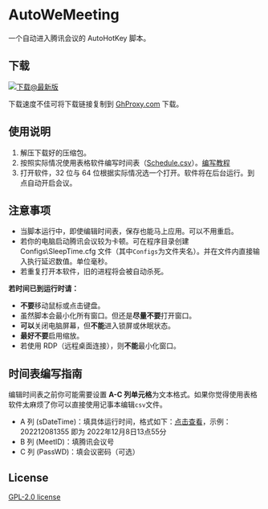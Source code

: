 # AutoWeMeeting
一个自动进入腾讯会议的 AutoHotKey 脚本。

## 下载
[![下载@最新版](https://img.shields.io/github/actions/workflow/status/SummonHIM/AutoWeMeeting/build.yml?branch=master&label=%E4%B8%8B%E8%BD%BD%40%E6%9C%80%E6%96%B0%E7%89%88&style=for-the-badge)](https://github.com/SummonHIM/AutoWeMeeting/releases/latest)

下载速度不佳可将下载链接复制到 [GhProxy.com](http://ghproxy.com/) 下载。

## 使用说明
1. 解压下载好的压缩包。
2. 按照实际情况使用表格软件编写时间表（[Schedule.csv](https://github.com/SummonHIM/AutoWeMeeting/blob/master/Schedule.csv)）。[编写教程](#时间表编写指南)
3. 打开软件，32 位与 64 位根据实际情况选一个打开。软件将在后台运行。到点自动开启会议。

## 注意事项
- 当脚本运行中，即使编辑时间表，保存也能马上应用。可以不用重启。
- 若你的电脑启动腾讯会议较为卡顿。可在程序目录创建 Configs\SleepTime.cfg 文件（其中`Configs`为文件夹名）。并在文件内直接输入执行延迟数值。单位毫秒。
- 若重复打开本软件，旧的进程将会被自动杀死。

**若时间已到运行时请：**
- **不要**移动鼠标或点击键盘。
- 虽然脚本会最小化所有窗口。但还是**尽量不要**打开窗口。
- **可以**关闭电脑屏幕，但**不能**进入锁屏或休眠状态。
- **最好不要**启用缩放。
- 若使用 RDP（远程桌面连接），则**不能**最小化窗口。

## 时间表编写指南
编辑时间表之前你可能需要设置 **A-C 列单元格**为文本格式。如果你觉得使用表格软件太麻烦了你可以直接使用记事本编辑`csv`文件。
- A 列 (sDateTime)：填具体运行时间，格式如下：[点击查看](https://wyagd001.github.io/v2/docs/commands/FileSetTime.htm#YYYYMMDD)，示例：202212081355 即为 2022年12月8日13点55分
- B 列 (MeetID)：填腾讯会议号
- C 列 (PassWD)：填会议密码（可选）

## License
[GPL-2.0 license](https://github.com/SummonHIM/AutoWeMeeting/blob/master/LICENSE)